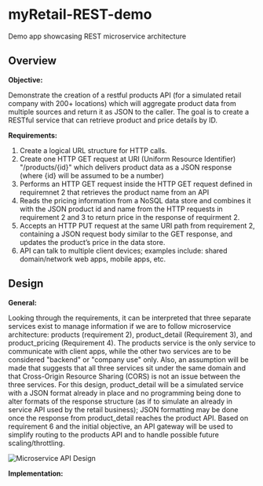 # myRetail-REST-demo
Demo app showcasing REST microservice architecture

## Overview

**Objective:**

Demonstrate the creation of a restful products API (for a simulated retail company with 200+ locations) which will aggregate product data from multiple sources and return it as JSON to the caller. The goal is to create a RESTful service that can retrieve product and price details by ID. 

**Requirements:**
1. Create a logical URL structure for HTTP calls.
2. Create one HTTP GET request at URI (Uniform Resource Identifier) "/products/{id}" which delivers product data as a JSON response (where {id} will be assumed to be a number)
3. Performs an HTTP GET request inside the HTTP GET request defined in requiremnet 2 that retrieves the product name from an API
4. Reads the pricing information from a NoSQL data store and combines it with the JSON product id and name from the HTTP requests in requirement 2 and 3 to return price in the response of requirment 2.
5. Accepts an HTTP PUT request at the same URI path from requirement 2, containing a JSON request body similar to the GET response, and updates the product’s price in the data store.
6. API can talk to multiple client devices; examples include: shared domain/network web apps,  mobile apps, etc. 

## Design

**General:**

Looking through the requirements, it can be interpreted that three separate services exist to manage information if we are to follow microservice architecture: products (requirement 2), product_detail (Requirement 3), and product_pricing (Requirement 4). The products service is the only service to communicate with client apps, while the other two services are to be considered "backend" or "company use" only. Also, an assumption will be made that suggests that all three services sit under the same domain and that Cross-Origin Resource Sharing (CORS) is not an issue between the three services. For this design, product_detail will be a simulated service with a JSON format already in place and no programming being done to alter formats of the response structure (as if to simulate an already in service API used by the retail business); JSON formatting may be done once the response from product_detail reaches the product API. Based on requirement 6 and the initial objective, an API gateway will be used to simplify routing to the products API and to handle possible future scaling/throttling.

![Microservice API Design](https://user-images.githubusercontent.com/53889382/133884427-966f29c9-cd05-4559-9ea0-66cbcb4c7bb8.PNG)

**Implementation:**

